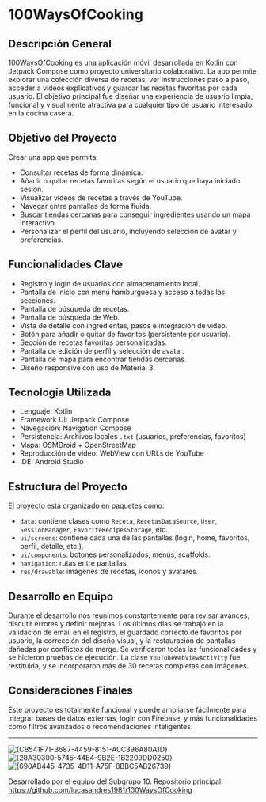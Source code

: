 # 100WaysOfCooking

## Descripción General

100WaysOfCooking es una aplicación móvil desarrollada en Kotlin con Jetpack Compose como proyecto universitario colaborativo. La app permite explorar una colección diversa de recetas, ver instrucciones paso a paso, acceder a videos explicativos y guardar las recetas favoritas por cada usuario. El objetivo principal fue diseñar una experiencia de usuario limpia, funcional y visualmente atractiva para cualquier tipo de usuario interesado en la cocina casera.

## Objetivo del Proyecto

Crear una app que permita:
- Consultar recetas de forma dinámica.
- Añadir o quitar recetas favoritas según el usuario que haya iniciado sesión.
- Visualizar videos de recetas a través de YouTube.
- Navegar entre pantallas de forma fluida.
- Buscar tiendas cercanas para conseguir ingredientes usando un mapa interactivo.
- Personalizar el perfil del usuario, incluyendo selección de avatar y preferencias.

## Funcionalidades Clave

- Registro y login de usuarios con almacenamiento local.
- Pantalla de inicio con menú hamburguesa y acceso a todas las secciones.
- Pantalla de búsqueda de recetas.
- Pantalla de búsqueda de Web.
- Vista de detalle con ingredientes, pasos e integración de video.
- Botón para añadir o quitar de favoritos (persistente por usuario).
- Sección de recetas favoritas personalizadas.
- Pantalla de edición de perfil y selección de avatar.
- Pantalla de mapa para encontrar tiendas cercanas.
- Diseño responsive con uso de Material 3.

## Tecnología Utilizada

- Lenguaje: Kotlin
- Framework UI: Jetpack Compose
- Navegación: Navigation Compose
- Persistencia: Archivos locales `.txt` (usuarios, preferencias, favoritos)
- Mapa: OSMDroid + OpenStreetMap
- Reproducción de video: WebView con URLs de YouTube
- IDE: Android Studio

## Estructura del Proyecto

El proyecto está organizado en paquetes como:

- `data`: contiene clases como `Receta`, `RecetasDataSource`, `User`, `SessionManager`, `FavoriteRecipesStorage`, etc.
- `ui/screens`: contiene cada una de las pantallas (login, home, favoritos, perfil, detalle, etc.).
- `ui/components`: botones personalizados, menús, scaffolds.
- `navigation`: rutas entre pantallas.
- `res/drawable`: imágenes de recetas, íconos y avatares.

## Desarrollo en Equipo

Durante el desarrollo nos reunimos constantemente para revisar avances, discutir errores y definir mejoras. Los últimos días se trabajó en la validación de email en el registro, el guardado correcto de favoritos por usuario, la corrección del diseño visual, y la restauración de pantallas dañadas por conflictos de merge. Se verificaron todas las funcionalidades y se hicieron pruebas de ejecución. La clase `YouTubeWebViewActivity` fue restituida, y se incorporaron más de 30 recetas completas con imágenes.

## Consideraciones Finales

Este proyecto es totalmente funcional y puede ampliarse fácilmente para integrar bases de datos externas, login con Firebase, y más funcionalidades como filtros avanzados o recomendaciones inteligentes.

---
![{CB541F71-B687-4459-8151-A0C396A80A1D}](https://github.com/user-attachments/assets/b90e61ab-445a-4101-bbfa-793db13b7079)
![{28A30300-5745-44E4-9B2E-1B2209DD0250}](https://github.com/user-attachments/assets/2a0489db-bb56-4c57-a257-7e218a7538f4)
![{690AB445-4735-4D11-A75F-8BBC5AB26739}](https://github.com/user-attachments/assets/68830854-6d3e-495a-818a-8dcf2d023c96)


Desarrollado por el equipo del Subgrupo 10. Repositorio principal:  
https://github.com/lucasandres1981/100WaysOfCooking

